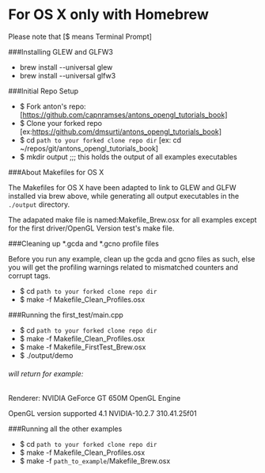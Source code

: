 # For OS X only with Homebrew
Please note that [$ means Terminal Prompt]

###Installing GLEW and GLFW3
* brew install --universal glew
* brew install --universal glfw3

###Initial Repo Setup
* $ Fork anton's repo:
[https://github.com/capnramses/antons_opengl_tutorials_book]
* $ Clone your forked repo
[ex:https://github.com/dmsurti/antons_opengl_tutorials_book]
* $ cd `path to your forked clone repo dir`
[ex: cd ~/repos/git/antons_opengl_tutorials_book]
* $ mkdir output ;;; this holds the output of all examples executables

###About Makefiles for OS X

The Makefiles for OS X have been adapted to link to GLEW and GLFW installed via
brew above, while generating all output executables in the `./output`
directory.

The adapated make file is named:Makefile_Brew.osx for all examples except for
the first driver/OpenGL Version test's make file.

###Cleaning up *.gcda and *.gcno profile files

Before you run any example, clean up the gcda and gcno files as such, else you
will get the profiling warnings related to mismatched counters and corrupt
tags.

* $ cd `path to your forked clone repo dir`
* $ make -f Makefile_Clean_Profiles.osx

###Running the first_test/main.cpp
* $ cd `path to your forked clone repo dir`
* $ make -f Makefile_Clean_Profiles.osx
* $ make -f Makefile_FirstTest_Brew.osx
* $ ./output/demo

###### will return for example:
Renderer: NVIDIA GeForce GT 650M OpenGL Engine

OpenGL version supported 4.1 NVIDIA-10.2.7 310.41.25f01

###Running all the other examples
* $ cd `path to your forked clone repo dir`
* $ make -f Makefile_Clean_Profiles.osx
* $ make -f `path_to_example`/Makefile_Brew.osx
